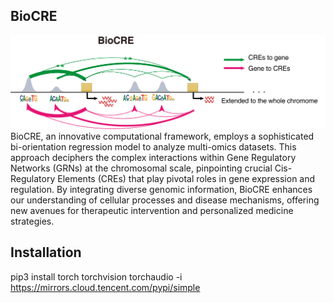 ## BioCRE
<img src="figure/BioCRE_readme.png" width="600">
BioCRE, an innovative computational framework, employs a sophisticated bi-orientation regression model to analyze multi-omics datasets. This approach deciphers the complex interactions within Gene Regulatory Networks (GRNs) at the chromosomal scale, pinpointing crucial Cis-Regulatory Elements (CREs) that play pivotal roles in gene expression and regulation. By integrating diverse genomic information, BioCRE enhances our understanding of cellular processes and disease mechanisms, offering new avenues for therapeutic intervention and personalized medicine strategies.

## Installation
pip3 install torch torchvision torchaudio -i https://mirrors.cloud.tencent.com/pypi/simple
